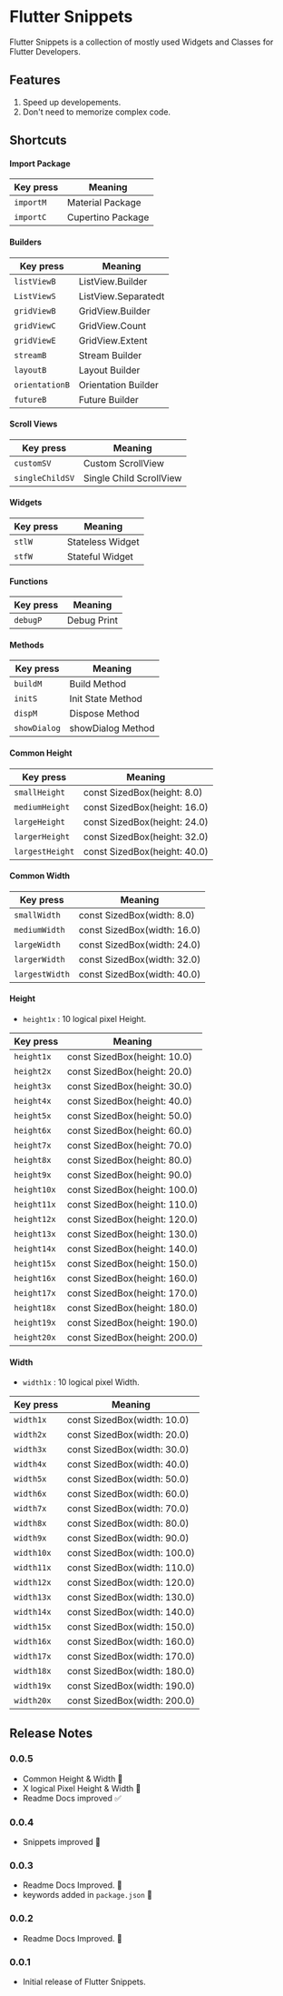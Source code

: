 <!-- @format -->

# Flutter Snippets

Flutter Snippets is a collection of mostly used Widgets and Classes for Flutter Developers.

## Features

1. Speed up developements.
2. Don't need to memorize complex code.

## Shortcuts

#### Import Package

| Key press | Meaning           |
| --------- | ----------------- |
| `importM` | Material Package  |
| `importC` | Cupertino Package |

#### Builders

| Key press      | Meaning             |
| -------------- | ------------------- |
| `listViewB`    | ListView.Builder    |
| `ListViewS`    | ListView.Separatedt |
| `gridViewB`    | GridView.Builder    |
| `gridViewC`    | GridView.Count      |
| `gridViewE`    | GridView.Extent     |
| `streamB`      | Stream Builder      |
| `layoutB`      | Layout Builder      |
| `orientationB` | Orientation Builder |
| `futureB`      | Future Builder      |

#### Scroll Views

| Key press       | Meaning                 |
| --------------- | ----------------------- |
| `customSV`      | Custom ScrollView       |
| `singleChildSV` | Single Child ScrollView |

#### Widgets

| Key press | Meaning          |
| --------- | ---------------- |
| `stlW`    | Stateless Widget |
| `stfW`    | Stateful Widget  |

#### Functions

| Key press | Meaning     |
| --------- | ----------- |
| `debugP`  | Debug Print |

#### Methods

| Key press    | Meaning           |
| ------------ | ----------------- |
| `buildM`     | Build Method      |
| `initS`      | Init State Method |
| `dispM`      | Dispose Method    |
| `showDialog` | showDialog Method |

#### Common Height

| Key press       | Meaning                      |
| --------------- | ---------------------------- |
| `smallHeight`   | const SizedBox(height: 8.0)  |
| `mediumHeight`  | const SizedBox(height: 16.0) |
| `largeHeight`   | const SizedBox(height: 24.0) |
| `largerHeight`  | const SizedBox(height: 32.0) |
| `largestHeight` | const SizedBox(height: 40.0) |

#### Common Width

| Key press      | Meaning                     |
| -------------- | --------------------------- |
| `smallWidth`   | const SizedBox(width: 8.0)  |
| `mediumWidth`  | const SizedBox(width: 16.0) |
| `largeWidth`   | const SizedBox(width: 24.0) |
| `largerWidth`  | const SizedBox(width: 32.0) |
| `largestWidth` | const SizedBox(width: 40.0) |


#### Height

- `height1x`
  : 10 logical pixel Height.

| Key press   | Meaning                       |
| ----------- | ----------------------------- |
| `height1x`  | const SizedBox(height: 10.0)  |
| `height2x`  | const SizedBox(height: 20.0)  |
| `height3x`  | const SizedBox(height: 30.0)  |
| `height4x`  | const SizedBox(height: 40.0)  |
| `height5x`  | const SizedBox(height: 50.0)  |
| `height6x`  | const SizedBox(height: 60.0)  |
| `height7x`  | const SizedBox(height: 70.0)  |
| `height8x`  | const SizedBox(height: 80.0)  |
| `height9x`  | const SizedBox(height: 90.0)  |
| `height10x` | const SizedBox(height: 100.0) |
| `height11x` | const SizedBox(height: 110.0) |
| `height12x` | const SizedBox(height: 120.0) |
| `height13x` | const SizedBox(height: 130.0) |
| `height14x` | const SizedBox(height: 140.0) |
| `height15x` | const SizedBox(height: 150.0) |
| `height16x` | const SizedBox(height: 160.0) |
| `height17x` | const SizedBox(height: 170.0) |
| `height18x` | const SizedBox(height: 180.0) |
| `height19x` | const SizedBox(height: 190.0) |
| `height20x` | const SizedBox(height: 200.0) |

#### Width

- `width1x`
  : 10 logical pixel Width.

| Key press  | Meaning                      |
| ---------- | ---------------------------- |
| `width1x`  | const SizedBox(width: 10.0)  |
| `width2x`  | const SizedBox(width: 20.0)  |
| `width3x`  | const SizedBox(width: 30.0)  |
| `width4x`  | const SizedBox(width: 40.0)  |
| `width5x`  | const SizedBox(width: 50.0)  |
| `width6x`  | const SizedBox(width: 60.0)  |
| `width7x`  | const SizedBox(width: 70.0)  |
| `width8x`  | const SizedBox(width: 80.0)  |
| `width9x`  | const SizedBox(width: 90.0)  |
| `width10x` | const SizedBox(width: 100.0) |
| `width11x` | const SizedBox(width: 110.0) |
| `width12x` | const SizedBox(width: 120.0) |
| `width13x` | const SizedBox(width: 130.0) |
| `width14x` | const SizedBox(width: 140.0) |
| `width15x` | const SizedBox(width: 150.0) |
| `width16x` | const SizedBox(width: 160.0) |
| `width17x` | const SizedBox(width: 170.0) |
| `width18x` | const SizedBox(width: 180.0) |
| `width19x` | const SizedBox(width: 190.0) |
| `width20x` | const SizedBox(width: 200.0) |

## Release Notes

### 0.0.5

- Common Height & Width 🚀
- X logical Pixel Height & Width 🚀
- Readme Docs improved ✅

### 0.0.4

- Snippets improved 🐛

### 0.0.3

- Readme Docs Improved. 🐛
- keywords added in `package.json` 🚀

### 0.0.2

- Readme Docs Improved. 🐛

### 0.0.1

- Initial release of Flutter Snippets.
